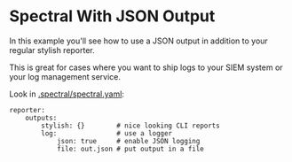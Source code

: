 # Spectral With JSON Output

In this example you'll see how to use a JSON output in addition to your regular stylish reporter.

This is great for cases where you want to ship logs to your SIEM system or your log management service.

Look in [.spectral/spectral.yaml](.spectral/spectral.yaml):

    reporter:
        outputs:
            stylish: {}        # nice looking CLI reports
            log:               # use a logger
                json: true     # enable JSON logging
                file: out.json # put output in a file

